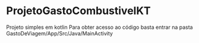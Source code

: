 # ProjetoGastoCombustivelKT
Projeto simples em kotlin 
Para obter acesso ao código basta entrar na pasta GastoDeViagem/App/Src/Java/MainActivity
